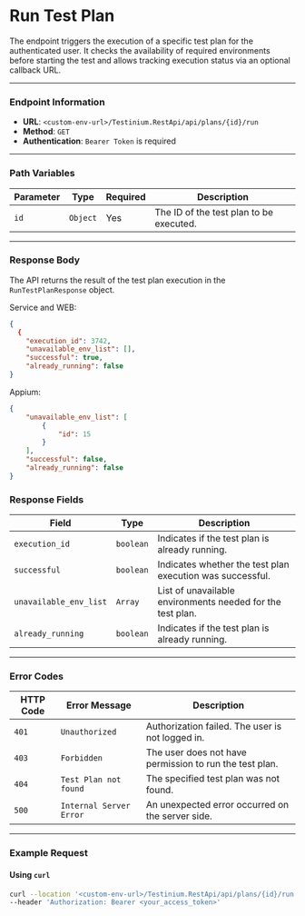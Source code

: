 # Run Test Plan

The endpoint triggers the execution of a specific test plan for the authenticated user. It checks the availability of required environments before starting the test and allows tracking execution status via an optional callback URL.

***

### Endpoint Information

* **URL**: `<custom-env-url>/Testinium.RestApi/api/plans/{id}/run`
* **Method**: `GET`
* **Authentication**: `Bearer Token` is required

***

### Path Variables

| Parameter | Type     | Required | Description                             |
| --------- | -------- | -------- | --------------------------------------- |
| `id`      | `Object` | Yes      | The ID of the test plan to be executed. |

***

### Response Body

The API returns the result of the test plan execution in the `RunTestPlanResponse` object.

Service and WEB:

```json
{
  {
    "execution_id": 3742,
    "unavailable_env_list": [],
    "successful": true,
    "already_running": false
}
```

Appium:

```json
{
    "unavailable_env_list": [
        {
            "id": 15
        }
    ],
    "successful": false,
    "already_running": false
}
```



### Response Fields

| Field                  | Type      | Description                                                |
| ---------------------- | --------- | ---------------------------------------------------------- |
| `execution_id`         | `boolean` | Indicates if the test plan is already running.             |
| `successful`           | `boolean` | Indicates whether the test plan execution was successful.  |
| `unavailable_env_list` | `Array`   | List of unavailable environments needed for the test plan. |
| `already_running`      | `boolean` | Indicates if the test plan is already running.             |

***

### Error Codes

| HTTP Code | Error Message           | Description                                             |
| --------- | ----------------------- | ------------------------------------------------------- |
| `401`     | `Unauthorized`          | Authorization failed. The user is not logged in.        |
| `403`     | `Forbidden`             | The user does not have permission to run the test plan. |
| `404`     | `Test Plan not found`   | The specified test plan was not found.                  |
| `500`     | `Internal Server Error` | An unexpected error occurred on the server side.        |

***

### Example Request

#### Using `curl`

```bash
curl --location '<custom-env-url>/Testinium.RestApi/api/plans/{id}/run' \
--header 'Authorization: Bearer <your_access_token>'
```
